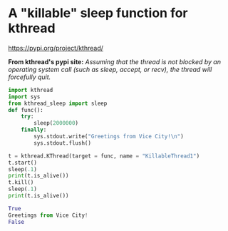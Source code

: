 # A "killable" sleep function for kthread

https://pypi.org/project/kthread/

**From kthread's pypi site:**
*Assuming that the thread is not blocked by an operating system call (such as sleep, accept, or recv), the thread will forcefully quit.*


```python
import kthread
import sys
from kthread_sleep import sleep
def func():
    try:
        sleep(2000000)
    finally:
        sys.stdout.write("Greetings from Vice City!\n")
        sys.stdout.flush()

t = kthread.KThread(target = func, name = "KillableThread1")
t.start()
sleep(.1)
print(t.is_alive())
t.kill()
sleep(.1)
print(t.is_alive())

True
Greetings from Vice City!
False


```



